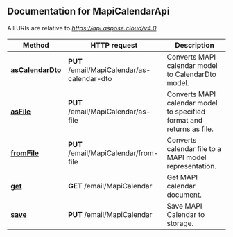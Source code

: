 
## Documentation for MapiCalendarApi

All URIs are relative to *https://api.aspose.cloud/v4.0*

Method | HTTP request | Description
------ | ------------ | -----------
[**asCalendarDto**](MapiCalendarApi.md#asCalendarDto) | **PUT** /email/MapiCalendar/as-calendar-dto | Converts MAPI calendar model to CalendarDto model.             
[**asFile**](MapiCalendarApi.md#asFile) | **PUT** /email/MapiCalendar/as-file | Converts MAPI calendar model to specified format and returns as file.             
[**fromFile**](MapiCalendarApi.md#fromFile) | **PUT** /email/MapiCalendar/from-file | Converts calendar file to a MAPI model representation.             
[**get**](MapiCalendarApi.md#get) | **GET** /email/MapiCalendar | Get MAPI calendar document.             
[**save**](MapiCalendarApi.md#save) | **PUT** /email/MapiCalendar | Save MAPI Calendar to storage.             

